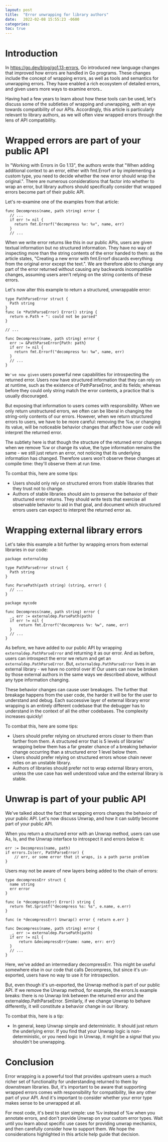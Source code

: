 ```yaml
---
layout: post
title:  "Error unwrapping for library authors"
date:   2022-02-08 15:55:23 -0600
categories: 
toc: true
---
```


# Introduction

In https://go.dev/blog/go1.13-errors, Go introduced new language changes that improved how errors are handled in Go programs. These changes include the concept of wrapping errors, as well as tools and semantics for unwrapping errors. They have enabled a rich ecosystem of detailed errors, and given users more ways to examine errors..

Having had a few years to learn about how these tools can be used, let's discuss some of the subtleties of wrapping and unwrapping, with an eye towards compatibility of our APIs. Accordingly, this article is particularly relevant to library authors, as we will often view wrapped errors through the lens of API compatibility.

# Wrapped errors are part of your public API

In "Working with Errors in Go 1.13", the authors wrote that "When adding additional context to an error, either with fmt.Errorf or by implementing a custom type, you need to decide whether the new error should wrap the original.". There are numerous considerations that factor into whether to wrap an error, but library authors should specifically consider that wrapped errors become part of their public API.

Let's re-examine one of the examples from that article:

```
func Decompress(name, path string) error {
  // ...
  if err != nil {
    return fmt.Errorf("decompress %v: %v", name, err)
  }
  // ...
```

When we write error returns like this in our public APIs, users are given textual information but no structured information. They have no way of inspecting more than the string contents of the error handed to them: as the article states, "Creating a new error with fmt.Errorf discards everything from the original error except the text.". We are therefore able to change any part of the error returned without causing any backwards incompatible changes, assuming users aren't relying on the string contents of these errors.

Let's now alter this example to return a structured, unwrappable error:

```
type PathParseError struct {
  Path string
}
func (e *PathParseError) Error() string {
  return e.Path + ": could not be parsed"
}

// ...

func Decompress(name, path string) error {
  err := &PathParseError{Path: path}
  if err != nil {
    return fmt.Errorf("decompress %v: %w", name, err)
  }
  // ...
}
```

`We've now given` users powerful new capabilities for introspecting the returned error. Users now have structured information that they can rely on at runtime, such as the existence of PathParseError, and its fields; whereas before they could only string match the error contents, a practice that is usually discouraged.

But exposing that information to users comes with responsibility. When we only return unstructured errors, we often can be liberal in changing the string-only contents of our errors. However, when we return structured errors to users, we have to be more careful: removing the %w, or changing its value, will be noticeable behavior changes that affect how user code will interpret the returned error.

The subtlety here is that though the structure of the returned error changes when we remove %w or change its value, the type information remains the same - we still just return an error, not noticing that its underlying information has changed. Therefore users won't observe these changes at compile time: they'll observe them at run time.

To combat this, here are some tips:

- Users should only rely on structured errors from stable libraries that they trust not to change.
- Authors of stable libraries should aim to preserve the behavior of their structured error returns. They should write tests that exercise all observable behavior to aid in that goal, and document which structured errors users can expect to interpret the returned error as. 

# Wrapping external library errors

Let's take this example a bit further by wrapping errors from external libraries in our code:

```
package externaldep

type PathParseError struct {
  Path string
}

func ParsePath(path string) (string, error) {
  // ...
}
```

```
package mycode

func Decompress(name, path string) error {
  _, err := externaldep.ParsePath(path)
  if err != nil {
      return fmt.Errorf("decompress %v: %w", name, err)
  }
  // ...
}
```

As before, we have added to our public API by wrapping `externaldep.PathParseError` and returning it as our error. And as before, users can introspect the error we return and get an `externaldep.PathParseError`. But, `externaldep.PathParseError` lives in an external library - we have no control over it! Our users can now be broken by those external authors in the same ways we described above, without any type information changing.

These behavior changes can cause user breakages. The further that breakage happens from the user code, the harder it will be for the user to understand and debug. Each successive layer of external library error wrapping is an entirely different codebase that the debugger has to understand in the context of all the other codebases. The complexity increases quickly!

To combat this, here are some tips:

- Users should prefer relying on structured errors closer to them than farther from them. A structured error that is 5 levels of libraries' wrapping below them has a far greater chance of a breaking behavior change occurring than a structured error 1 level below them.
- Users should prefer relying on structured errors whose chain never relies on an unstable library.
- Authors of libraries should prefer not to wrap external library errors, unless the use case has well understood value and the external library is stable.

# Unwrap is part of your public API

We've talked about the fact that wrapping errors changes the behavior of your public API. Let's now discuss Unwrap, and how it can subtly become part of your public API.

When you return a structured error with an Unwrap method, users can use As, Is, and the Unwrap interface to introspect it and errors below it:

```
err := Decompress(name, path)
if errors.Is(err, PathParseError) {
    // err, or some error that it wraps, is a path parse problem
}
```

Users may not be aware of new layers being added to the chain of errors:

```
type decompressErr struct {
  name string
  err error
}

func (e *decompressErr) Error() string {
  return fmt.Sprintf("decompress %s: %s", e.name, e.err)  
}

func (e *decompressErr) Unwrap() error { return e.err }

func Decompress(name, path string) error {
  _, err := externaldep.ParsePath(path)
  if err != nil {
      return &decompressErr{name: name, err: err}
  }
  // ...
}
```

Here, we've added an intermediary decompressErr. This might be useful somewhere else in our code that calls Decompress, but since it's un-exported, users have no way to use it for introspection.

But, even though it's un-exported, the Unwrap method is part of our public API. If we remove the Unwrap method, for example, the errors.Is example breaks: there is no Unwrap link between the returned error and the externaldep.PathParseError. Similarly, if we change Unwrap to behave differently, it will constitute a behavior change in our library.

To combat this, here is a tip:

- In general, keep Unwrap simple and deterministic. It should just return the underlying error. If you find that your Unwrap logic is non-deterministic, or you need logic in Unwrap, it might be a signal that you shouldn't be unwrapping.

# Conclusion

Error wrapping is a powerful tool that provides upstream users a much richer set of functionality for understanding returned to them by downstream libraries. But, it's important to be aware that supporting wrapped errors comes with responsibility for compatibility, like any other part of your API. And it's important to consider whether your error type makes sense to be unwrapped at all.

For most code, it's best to start simple: use %v instead of %w when you annotate errors, and don't provide Unwrap on your custom error types. Wait until you learn about specific use cases for providing unwrap mechanics, and then carefully consider how to support them. We hope the considerations highlighted in this article help guide that decision.
